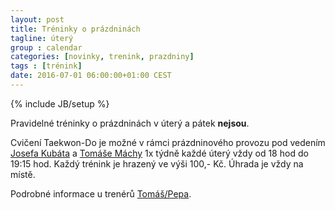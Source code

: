```yaml
---
layout: post
title: Tréninky o prázdninách
tagline: úterý
group : calendar
categories: [novinky, trenink, prazdniny]
tags : [trénink]
date: 2016-07-01 06:00:00+01:00 CEST
---
```

{% include JB/setup %}

Pravidelné tréninky o prázdninách v úterý a pátek **nejsou**.

Cvičení Taekwon-Do je možné v rámci prázdninového provozu pod vedením [Josefa Kubáta][2] a [Tomáše Máchy][1] 1x týdně každé úterý vždy od 18 hod do 19:15 hod. Každý trénink je hrazený ve výši 100,- Kč. Úhrada je vždy na místě.

Podrobné informace u trenérů [Tomáš/Pepa](http://taekwondo-strancice.cz/treneri/).

[1]: http://taekwondo-strancice.cz/treneri/
[2]: http://taekwondo-strancice.cz/treneri/
